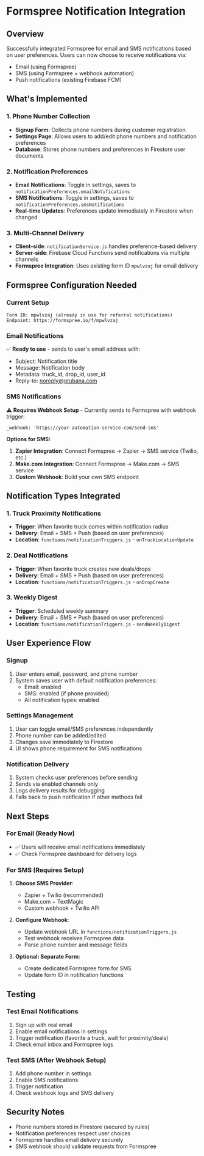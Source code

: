 # Formspree Notification Integration

## Overview
Successfully integrated Formspree for email and SMS notifications based on user preferences. Users can now choose to receive notifications via:
- Email (using Formspree)
- SMS (using Formspree + webhook automation)
- Push notifications (existing Firebase FCM)

## What's Implemented

### 1. Phone Number Collection
- **Signup Form**: Collects phone numbers during customer registration
- **Settings Page**: Allows users to add/edit phone numbers and notification preferences
- **Database**: Stores phone numbers and preferences in Firestore user documents

### 2. Notification Preferences
- **Email Notifications**: Toggle in settings, saves to `notificationPreferences.emailNotifications`
- **SMS Notifications**: Toggle in settings, saves to `notificationPreferences.smsNotifications`
- **Real-time Updates**: Preferences update immediately in Firestore when changed

### 3. Multi-Channel Delivery
- **Client-side**: `notificationService.js` handles preference-based delivery
- **Server-side**: Firebase Cloud Functions send notifications via multiple channels
- **Formspree Integration**: Uses existing form ID `mpwlvzaj` for email delivery

## Formspree Configuration Needed

### Current Setup
```
Form ID: mpwlvzaj (already in use for referral notifications)
Endpoint: https://formspree.io/f/mpwlvzaj
```

### Email Notifications
✅ **Ready to use** - sends to user's email address with:
- Subject: Notification title
- Message: Notification body
- Metadata: truck_id, drop_id, user_id
- Reply-to: noreply@grubana.com

### SMS Notifications
⚠️ **Requires Webhook Setup** - Currently sends to Formspree with webhook trigger:
```
_webhook: 'https://your-automation-service.com/send-sms'
```

**Options for SMS:**
1. **Zapier Integration**: Connect Formspree → Zapier → SMS service (Twilio, etc.)
2. **Make.com Integration**: Connect Formspree → Make.com → SMS service
3. **Custom Webhook**: Build your own SMS endpoint

## Notification Types Integrated

### 1. Truck Proximity Notifications
- **Trigger**: When favorite truck comes within notification radius
- **Delivery**: Email + SMS + Push (based on user preferences)
- **Location**: `functions/notificationTriggers.js` - `onTruckLocationUpdate`

### 2. Deal Notifications  
- **Trigger**: When favorite truck creates new deals/drops
- **Delivery**: Email + SMS + Push (based on user preferences)
- **Location**: `functions/notificationTriggers.js` - `onDropCreate`

### 3. Weekly Digest
- **Trigger**: Scheduled weekly summary
- **Delivery**: Email + SMS + Push (based on user preferences)
- **Location**: `functions/notificationTriggers.js` - `sendWeeklyDigest`

## User Experience Flow

### Signup
1. User enters email, password, and phone number
2. System saves user with default notification preferences:
   - Email: enabled
   - SMS: enabled (if phone provided)
   - All notification types: enabled

### Settings Management
1. User can toggle email/SMS preferences independently
2. Phone number can be added/edited
3. Changes save immediately to Firestore
4. UI shows phone requirement for SMS notifications

### Notification Delivery
1. System checks user preferences before sending
2. Sends via enabled channels only
3. Logs delivery results for debugging
4. Falls back to push notification if other methods fail

## Next Steps

### For Email (Ready Now)
- ✅ Users will receive email notifications immediately
- ✅ Check Formspree dashboard for delivery logs

### For SMS (Requires Setup)
1. **Choose SMS Provider**:
   - Zapier + Twilio (recommended)
   - Make.com + TextMagic
   - Custom webhook + Twilio API

2. **Configure Webhook**:
   - Update webhook URL in `functions/notificationTriggers.js`
   - Test webhook receives Formspree data
   - Parse phone number and message fields

3. **Optional: Separate Form**:
   - Create dedicated Formspree form for SMS
   - Update form ID in notification functions

## Testing

### Test Email Notifications
1. Sign up with real email
2. Enable email notifications in settings
3. Trigger notification (favorite a truck, wait for proximity/deals)
4. Check email inbox and Formspree logs

### Test SMS (After Webhook Setup)
1. Add phone number in settings
2. Enable SMS notifications
3. Trigger notification
4. Check webhook logs and SMS delivery

## Security Notes
- Phone numbers stored in Firestore (secured by rules)
- Notification preferences respect user choices
- Formspree handles email delivery securely
- SMS webhook should validate requests from Formspree
